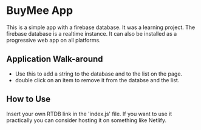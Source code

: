 # BuyMee App

This is a simple app with a firebase database.
It was a learning project. The firebase database is a realtime instance.
It can also be installed as a progressive web app on all platforms. 

## Application Walk-around

- Use this to add a string to the database and to the list on the page.
- double click on an item to remove it from the databse and the list.

## How to Use
Insert your own RTDB link in the 'index.js' file. If you want to use it practically you can consider hosting it on something like Netlify. 
